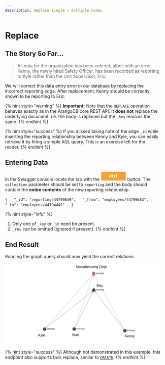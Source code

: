 ```yaml
---
description: Replace single / multiple nodes.
---
```


# Replace

## The Story So Far...

> All data for the organization has been entered, albeit with an error. Kenny, the newly hired Safety Officer, has been recorded as reporting to Kyle rather than the Unit Supervisor, Eric.

We will correct this data entry error in our database by replacing the incorrect reporting edge. After replacement, Kenny should be correctly shown to be reporting to Eric.

{% hint style="warning" %}
**Important:** Note that the `REPLACE` operation behaves exactly as in the ArangoDB core REST API. It **does not** replace the underlying document, i.e. the body is replaced but the `_key` remains the same.
{% endhint %}

{% hint style="success" %}
If you missed taking note of the edge `_id` while inserting the reporting relationship between Kenny and Kyle, you can easily retrieve it by firing a simple AQL query. This is an exercise left for the reader.
{% endhint %}

## Entering Data

In the Swagger console locate the tab with the ![](../../../.gitbook/assets/image%20%285%29.png) button. The `collection` parameter should be set to `reporting` and the body should contain the **entire contents** of the new reporting relationship.

`{  
  "_id": "reporting/44799849",  
  "_from": "employees/44799683",  
  "_to": "employees/44794449"  
}`

{% hint style="info" %}
1. Only one of `_key` or `_id` need be present.
2. `_rev` can be omitted \(ignored if present\).
{% endhint %}

## End Result

Running the graph query should now yield the correct relations:

![Kenny is now correctly shown to be reporting to Eric.](../../../.gitbook/assets/examples-replace.png)

{% hint style="success" %}
Although not demonstrated in this example, this endpoint also supports bulk replace, similar to [`CREATE`](create.md#employee-information).
{% endhint %}


